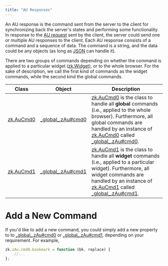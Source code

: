 ```yaml
---
title: "AU Responses"
---
```


An AU response is the command sent from the server to the client for
synchronizing back the server's states and performing some
functionality. In response to the [AU request]({{site.baseurl}}/zk_client_side_ref/au_requests)
sent by the client, the server could send one or multiple AU responses
to the client. Each AU response consists of a command and a sequence of
data. The command is a string, and the data could be any objects (as
long as [JSON](http://www.json.org/) can handle it).

There are two groups of commands depending on whether the command is
applied to a particular widget
([zk.Widget](https://www.zkoss.org/javadoc/latest/jsdoc/classes/zk.Widget.html)), or to the whole
browser. For the sake of description, we call the first kind of commands
as the widget commands, while the second kind the global commands.

| Class                                          | Object                                                            | Description                                                                                                                                                                                                                                                                                                                   |
|------------------------------------------------|-------------------------------------------------------------------|-------------------------------------------------------------------------------------------------------------------------------------------------------------------------------------------------------------------------------------------------------------------------------------------------------------------------------|
| [zk.AuCmd0](https://www.zkoss.org/javadoc/latest/jsdoc/classes/zk.AuCmd0.html) | [\_global\_.zAu#cmd0](https://www.zkoss.org/javadoc/latest/jsdoc/classes/\_global\_.zAu.html#cmd0) | [zk.AuCmd0](https://www.zkoss.org/javadoc/latest/jsdoc/classes/zk.AuCmd0.html) is the class to handle all **global** commands (i.e., applied to the whole browser). Furthermore, all global commands are handled by an instance of [zk.AuCmd0](https://www.zkoss.org/javadoc/latest/jsdoc/classes/zk.AuCmd0.html) called [\_global\_.zAu#cmd0](https://www.zkoss.org/javadoc/latest/jsdoc/classes/\_global\_.zAu.html#cmd0).   |
| [zk.AuCmd1](https://www.zkoss.org/javadoc/latest/jsdoc/classes/zk.AuCmd1.html) | [\_global\_.zAu#cmd1](https://www.zkoss.org/javadoc/latest/jsdoc/classes/\_global\_.zAu.html#cmd1) | [zk.AuCmd1](https://www.zkoss.org/javadoc/latest/jsdoc/classes/zk.AuCmd1.html) is the class to handle all **widget** commands (i.e., applied to a particular widget). Furthermore, all widget commands are handled by an instance of [zk.AuCmd1](https://www.zkoss.org/javadoc/latest/jsdoc/classes/zk.AuCmd1.html) called [\_global\_.zAu#cmd1](https://www.zkoss.org/javadoc/latest/jsdoc/classes/\_global\_.zAu.html#cmd1). |

# Add a New Command

If you'd like to add a new command, you could simply add a new property
to to [\_global\_.zAu#cmd0](https://www.zkoss.org/javadoc/latest/jsdoc/classes/\_global\_.zAu.html#cmd0)
or [\_global\_.zAu#cmd1](https://www.zkoss.org/javadoc/latest/jsdoc/classes/\_global\_.zAu.html#cmd1),
depending on your requirement. For example,

```javascript
zk.zAu.cmd0.bookmark = function (bk, replace) {
    //...
};
```


